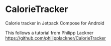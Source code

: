 # CalorieTracker
Calorie tracker in Jetpack Compose for Android

This follows a tutorial from Philipp Lackner
https://github.com/philipplackner/CalorieTracker
